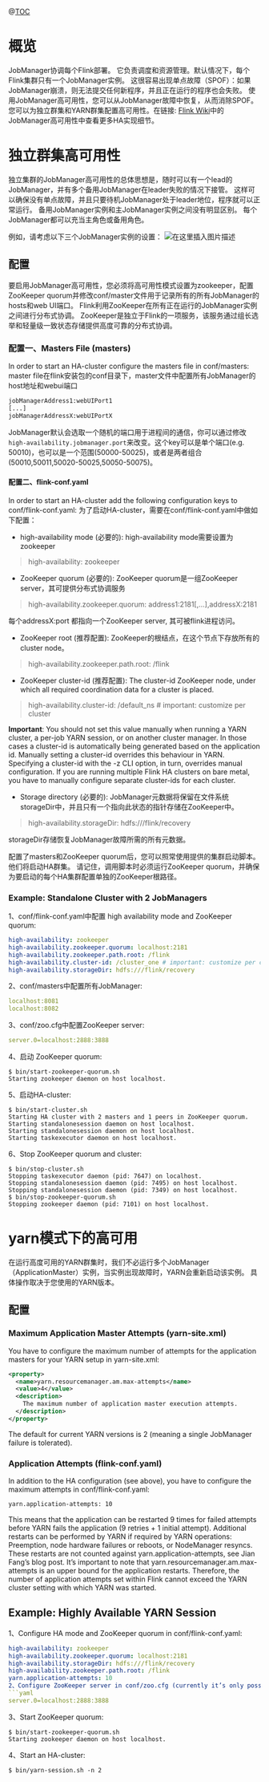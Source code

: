 @[TOC](JobManager高可用)
# 概览
JobManager协调每个Flink部署。 它负责调度和资源管理。默认情况下，每个Flink集群只有一个JobManager实例。 这很容易出现单点故障（SPOF）：如果JobManager崩溃，则无法提交任何新程序，并且正在运行的程序也会失败。
使用JobManager高可用性，您可以从JobManager故障中恢复，从而消除SPOF。 您可以为独立群集和YARN群集配置高可用性。在链接: [Flink Wiki](https://cwiki.apache.org/confluence/display/FLINK/JobManager+High+Availability)中的JobManager高可用性中查看更多HA实现细节。
# 独立群集高可用性
独立集群的JobManager高可用性的总体思想是，随时可以有一个lead的JobManager，并有多个备用JobManager在leader失败的情况下接管。 这样可以确保没有单点故障，并且只要待机JobManager处于leader地位，程序就可以正常运行。 备用JobManager实例和主JobManager实例之间没有明显区别。 每个JobManager都可以充当主角色或备用角色。

例如，请考虑以下三个JobManager实例的设置：
![在这里插入图片描述](https://img-blog.csdnimg.cn/20201120143929939.png?x-oss-process=image/watermark,type_ZmFuZ3poZW5naGVpdGk,shadow_10,text_aHR0cHM6Ly9ibG9nLmNzZG4ubmV0L3UwMTE2MjQxNTc=,size_16,color_FFFFFF,t_70#pic_center)
## 配置
要启用JobManager高可用性，您必须将高可用性模式设置为zookeeper，配置ZooKeeper quorum并修改conf/master文件用于记录所有的所有JobManager的hosts和web UI端口。
Flink利用ZooKeeper在所有正在运行的JobManager实例之间进行分布式协调。 ZooKeeper是独立于Flink的一项服务，该服务通过组长选举和轻量级一致状态存储提供高度可靠的分布式协调。
### 配置一、Masters File (masters)
In order to start an HA-cluster configure the masters file in conf/masters:
master file在flink安装包的conf目录下，master文件中配置所有JobManager的host地址和webui端口
```xml
jobManagerAddress1:webUIPort1
[...]
jobManagerAddressX:webUIPortX
```
JobManager默认会选取一个随机的端口用于进程间的通信，你可以通过修改`high-availability.jobmanager.port`来改变。这个key可以是单个端口(e.g. 50010)，也可以是一个范围(50000-50025)，或者是两者组合(50010,50011,50020-50025,50050-50075)。
#### 配置二、flink-conf.yaml
In order to start an HA-cluster add the following configuration keys to conf/flink-conf.yaml:
为了启动HA-cluster，需要在conf/flink-conf.yaml中做如下配置：

- high-availability mode (必要的): high-availability mode需要设置为zookeeper
>high-availability: zookeeper
- ZooKeeper quorum (必要的): ZooKeeper quorum是一组ZooKeeper server，其可提供分布式协调服务
>high-availability.zookeeper.quorum: address1:2181[,...],addressX:2181

每个addressX:port 都指向一个ZooKeeper server, 其可被flink进程访问。

- ZooKeeper root (推荐配置): ZooKeeper的根结点，在这个节点下存放所有的cluster node。
>high-availability.zookeeper.path.root: /flink

- ZooKeeper cluster-id (推荐配置): The cluster-id ZooKeeper node, under which all required coordination data for a cluster is placed.
> high-availability.cluster-id: /default_ns # important: customize per cluster

**Important**: You should not set this value manually when running a YARN cluster, a per-job YARN session, or on another cluster manager. In those cases a cluster-id is automatically being generated based on the application id. Manually setting a cluster-id overrides this behaviour in YARN. Specifying a cluster-id with the -z CLI option, in turn, overrides manual configuration. If you are running multiple Flink HA clusters on bare metal, you have to manually configure separate cluster-ids for each cluster.

- Storage directory (必要的): JobManager元数据将保留在文件系统storageDir中，并且只有一个指向此状态的指针存储在ZooKeeper中。

>high-availability.storageDir: hdfs:///flink/recovery
  
   storageDir存储恢复JobManager故障所需的所有元数据。

配置了masters和ZooKeeper quorum后，您可以照常使用提供的集群启动脚本。 他们将启动HA群集。 请记住，调用脚本时必须运行ZooKeeper quorum，并确保为要启动的每个HA集群配置单独的ZooKeeper根路径。

### Example: Standalone Cluster with 2 JobManagers
1、conf/flink-conf.yaml中配置 high availability mode and ZooKeeper quorum:
```yaml
high-availability: zookeeper
high-availability.zookeeper.quorum: localhost:2181
high-availability.zookeeper.path.root: /flink
high-availability.cluster-id: /cluster_one # important: customize per cluster
high-availability.storageDir: hdfs:///flink/recovery
```
2、conf/masters中配置所有JobManager:
```yaml
localhost:8081
localhost:8082
```
3、conf/zoo.cfg中配置ZooKeeper server:
```yaml
server.0=localhost:2888:3888
```
4、启动 ZooKeeper quorum:
```shell
$ bin/start-zookeeper-quorum.sh
Starting zookeeper daemon on host localhost.
```
5、启动HA-cluster:
```shell
$ bin/start-cluster.sh
Starting HA cluster with 2 masters and 1 peers in ZooKeeper quorum.
Starting standalonesession daemon on host localhost.
Starting standalonesession daemon on host localhost.
Starting taskexecutor daemon on host localhost.
```
6、Stop ZooKeeper quorum and cluster:
```shell
$ bin/stop-cluster.sh
Stopping taskexecutor daemon (pid: 7647) on localhost.
Stopping standalonesession daemon (pid: 7495) on host localhost.
Stopping standalonesession daemon (pid: 7349) on host localhost.
$ bin/stop-zookeeper-quorum.sh
Stopping zookeeper daemon (pid: 7101) on host localhost.
```
# yarn模式下的高可用
在运行高度可用的YARN群集时，我们不必运行多个JobManager（ApplicationMaster）实例，当实例出现故障时，YARN会重新启动该实例。 具体操作取决于您使用的YARN版本。
## 配置
### Maximum Application Master Attempts (yarn-site.xml)
You have to configure the maximum number of attempts for the application masters for your YARN setup in yarn-site.xml:
```xml
<property>
  <name>yarn.resourcemanager.am.max-attempts</name>
  <value>4</value>
  <description>
    The maximum number of application master execution attempts.
  </description>
</property>
```
The default for current YARN versions is 2 (meaning a single JobManager failure is tolerated).

### Application Attempts (flink-conf.yaml)
In addition to the HA configuration (see above), you have to configure the maximum attempts in conf/flink-conf.yaml:
```xml
yarn.application-attempts: 10
```
This means that the application can be restarted 9 times for failed attempts before YARN fails the application (9 retries + 1 initial attempt). Additional restarts can be performed by YARN if required by YARN operations: Preemption, node hardware failures or reboots, or NodeManager resyncs. These restarts are not counted against yarn.application-attempts, see Jian Fang’s blog post. It’s important to note that yarn.resourcemanager.am.max-attempts is an upper bound for the application restarts. Therefore, the number of application attempts set within Flink cannot exceed the YARN cluster setting with which YARN was started.
## Example: Highly Available YARN Session
1、Configure HA mode and ZooKeeper quorum in conf/flink-conf.yaml:
```yaml
high-availability: zookeeper
high-availability.zookeeper.quorum: localhost:2181
high-availability.storageDir: hdfs:///flink/recovery
high-availability.zookeeper.path.root: /flink
yarn.application-attempts: 10
2、Configure ZooKeeper server in conf/zoo.cfg (currently it’s only possible to run a single ZooKeeper server per machine):
```yaml
server.0=localhost:2888:3888
```
3、Start ZooKeeper quorum:
```shell
$ bin/start-zookeeper-quorum.sh
Starting zookeeper daemon on host localhost.
```
4、Start an HA-cluster:
```shell
$ bin/yarn-session.sh -n 2
```
